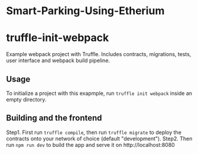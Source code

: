 # Smart-Parking-Using-Etherium

# truffle-init-webpack
Example webpack project with Truffle. Includes contracts, migrations, tests, user interface and webpack build pipeline.

## Usage

To initialize a project with this exapmple, run `truffle init webpack` inside an empty directory.

## Building and the frontend

Step1. First run `truffle compile`, then run `truffle migrate` to deploy the contracts onto your network of choice (default "development").
Step2. Then run `npm run dev` to build the app and serve it on http://localhost:8080

